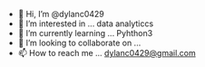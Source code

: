 - 👋 Hi, I’m @dylanc0429
- 👀 I’m interested in ... data analyticcs
- 🌱 I’m currently learning ... Pyhthon3
- 💞️ I’m looking to collaborate on ...
- 📫 How to reach me ... dylanc0429@gmail.com

<!---
dylanc0429/dylanc0429 is a ✨ special ✨ repository because its `README.md` (this file) appears on your GitHub profile.
You can click the Preview link to take a look at your changes.
--->
